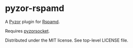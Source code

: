# pyzor-rspamd

A [Pyzor](https://github.com/SpamExperts/pyzor) plugin for [Rspamd](https://rspamd.com/).

Requires [pyzorsocket](https://github.com/cgt/rspamd-plugins/tree/master/pyzor/pyzorsocket).

Distributed under the MIT license. See top-level LICENSE file.
